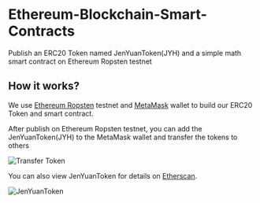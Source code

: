 # Ethereum-Blockchain-Smart-Contracts
Publish an ERC20 Token named JenYuanToken(JYH) and a simple math smart contract on Ethereum Ropsten testnet

## How it works?
We use [Ethereum Ropsten](https://ropsten.etherscan.io/) testnet and [MetaMask](https://metamask.io/) wallet to build our ERC20 Token and smart contract.

After publish on Ethereum Ropsten testnet, you can add the JenYuanToken(JYH) to the MetaMask wallet and transfer the tokens to others 

![Transfer Token](https://i.imgur.com/K9eP9fX.png)

You can also view JenYuanToken for details on [Etherscan](https://ropsten.etherscan.io/token/0xfc0a76686e886ebdf62a4909658b2103ddd6e609).


![JenYuanToken](https://i.imgur.com/IGiigsD.png)